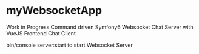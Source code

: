 # myWebsocketApp

Work in Progress
Command driven Symfony6 Websocket Chat Server with VueJS Frontend Chat Client

bin/console server:start to start Websocket Server
